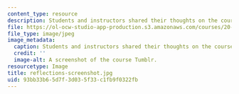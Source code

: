 ```yaml
---
content_type: resource
description: Students and instructors shared their thoughts on the course blog.
file: https://ol-ocw-studio-app-production.s3.amazonaws.com/courses/20-219-becoming-the-next-bill-nye-writing-and-hosting-the-educational-show-january-iap-2015/93bb33b65d7f3d035f33c1fb9f0322fb_reflections-screenshot.jpg
file_type: image/jpeg
image_metadata:
  caption: Students and instructors shared their thoughts on the course blog.
  credit: ''
  image-alt: A screenshot of the course Tumblr.
resourcetype: Image
title: reflections-screenshot.jpg
uid: 93bb33b6-5d7f-3d03-5f33-c1fb9f0322fb
---
```

